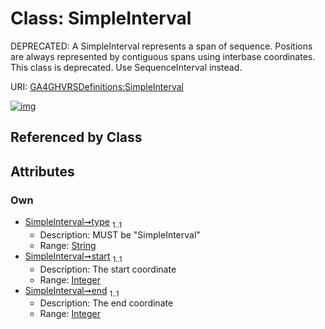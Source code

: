 
# Class: SimpleInterval


DEPRECATED: A SimpleInterval represents a span of sequence. Positions are always represented by contiguous spans using interbase coordinates. This class is deprecated. Use SequenceInterval instead.

URI: [GA4GHVRSDefinitions:SimpleInterval](GA4GHVRSDefinitionsSimpleInterval)


[![img](https://yuml.me/diagram/nofunky;dir:TB/class/[SimpleInterval&#124;type:string;start:integer;end:integer])](https://yuml.me/diagram/nofunky;dir:TB/class/[SimpleInterval&#124;type:string;start:integer;end:integer])

## Referenced by Class


## Attributes


### Own

 * [SimpleInterval➞type](SimpleInterval_type.md)  <sub>1..1</sub>
     * Description: MUST be "SimpleInterval"
     * Range: [String](types/String.md)
 * [SimpleInterval➞start](SimpleInterval_start.md)  <sub>1..1</sub>
     * Description: The start coordinate
     * Range: [Integer](types/Integer.md)
 * [SimpleInterval➞end](SimpleInterval_end.md)  <sub>1..1</sub>
     * Description: The end coordinate
     * Range: [Integer](types/Integer.md)
